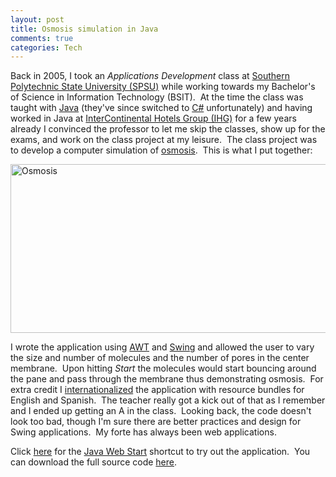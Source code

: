 ```yaml
--- 
layout: post
title: Osmosis simulation in Java
comments: true
categories: Tech
---
```

Back in 2005, I took an <em>Applications Development</em> class at <a href="http://www.spsu.edu/">Southern Polytechnic State University (SPSU)</a> while working towards my Bachelor's of Science in Information Technology (BSIT).  At the time the class was taught with <a href="http://en.wikipedia.org/wiki/Java_(programming_language)">Java</a> (they've since switched to <a href="http://en.wikipedia.org/wiki/C_Sharp_(programming_language)">C#</a> unfortunately) and having worked in Java at <a href="http://en.wikipedia.org/wiki/Intercontinental_Hotels_Group">InterContinental Hotels Group (IHG)</a> for a few years already I convinced the professor to let me skip the classes, show up for the exams, and work on the class project at my leisure.  The class project was to develop a computer simulation of <a href="http://en.wikipedia.org/wiki/Osmosis">osmosis</a>.  This is what I put together:

<img class="size-full wp-image-617" title="osmosis-simulation-in-java" src="http://cameronstokes.com/wp-content/uploads/2009/05/java-osmosis.png" alt="Osmosis" width="553" height="270" />

I wrote the application using <a href="http://en.wikipedia.org/wiki/Abstract_Window_Toolkit">AWT</a> and <a href="http://en.wikipedia.org/wiki/Swing_(Java)">Swing</a> and allowed the user to vary the size and number of molecules and the number of pores in the center membrane.  Upon hitting <em>Start</em> the molecules would start bouncing around the pane and pass through the membrane thus demonstrating osmosis.  For extra credit I <a href="http://en.wikipedia.org/wiki/Internationalization_and_localization">internationalized</a> the application with resource bundles for English and Spanish.  The teacher really got a kick out of that as I remember and I ended up getting an A in the class.  Looking back, the code doesn't look too bad, though I'm sure there are better practices and design for Swing applications.  My forte has always been web applications.

Click <a href="http://cameronstokes.com/misc/projects/osmosis/osmosis.jnlp">here</a> for the <a href="http://en.wikipedia.org/wiki/Java_Web_Start">Java Web Start</a> shortcut to try out the application.  You can download the full source code <a href="http://cameronstokes.com/misc/projects/osmosis/osmosis.tar.gz">here</a>.

